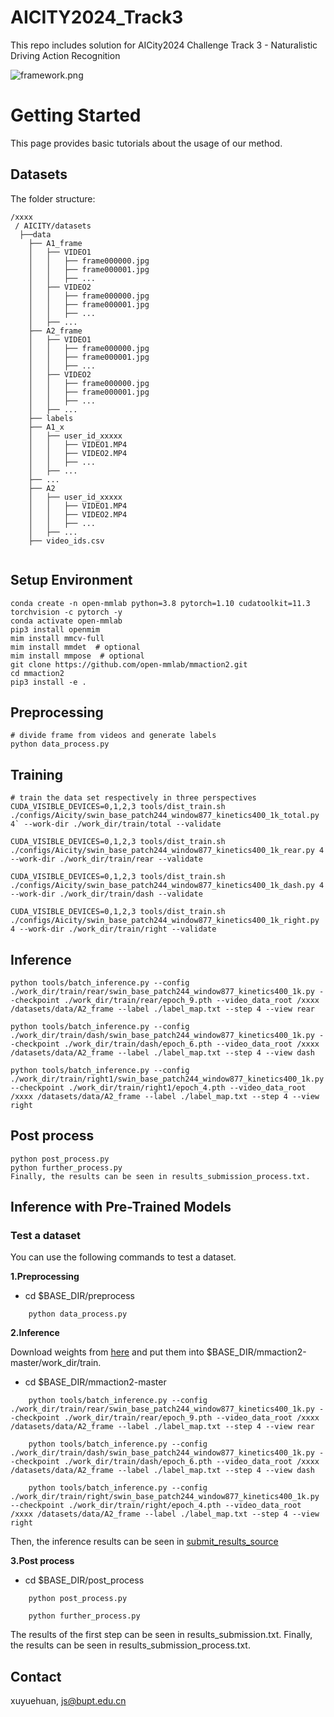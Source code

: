 # AICITY2024_Track3
This repo includes solution for AICity2024 Challenge Track 3 -  Naturalistic Driving Action Recognition


![framework.png](../_resources/framework.png)



# Getting Started

This page provides basic tutorials about the usage of our method.


<!-- TOC -->

## Datasets

The folder structure:

```
/xxxx
 / AICITY/datasets
  ├──data
    ├── A1_frame
    │   ├── VIDEO1
    │   │   ├── frame000000.jpg
    │   │   ├── frame000001.jpg
    │   │   ├── ...
    │   ├── VIDEO2
    │   │   ├── frame000000.jpg
    │   │   ├── frame000001.jpg
    │   │   ├── ...
    │   ├── ...
    ├── A2_frame
    │   ├── VIDEO1
    │   │   ├── frame000000.jpg
    │   │   ├── frame000001.jpg
    │   │   ├── ...
    │   ├── VIDEO2
    │   │   ├── frame000000.jpg
    │   │   ├── frame000001.jpg
    │   │   ├── ...
    │   ├── ...
    ├── labels
    ├── A1_x
    │   ├── user_id_xxxxx
    │   │   ├── VIDEO1.MP4
    │   │   ├── VIDEO2.MP4
    │   │   ├── ...
    │   ├── ...
    ├── ...
    ├── A2
    │   ├── user_id_xxxxx
    │   │   ├── VIDEO1.MP4
    │   │   ├── VIDEO2.MP4
    │   │   ├── ...
    │   ├── ...
    ├── video_ids.csv
 

```
## Setup Environment
```shell
conda create -n open-mmlab python=3.8 pytorch=1.10 cudatoolkit=11.3 torchvision -c pytorch -y
conda activate open-mmlab
pip3 install openmim
mim install mmcv-full
mim install mmdet  # optional
mim install mmpose  # optional
git clone https://github.com/open-mmlab/mmaction2.git
cd mmaction2
pip3 install -e .
```

## Preprocessing

```shell
# divide frame from videos and generate labels
python data_process.py 
```

## Training

```shell
# train the data set respectively in three perspectives
CUDA_VISIBLE_DEVICES=0,1,2,3 tools/dist_train.sh ./configs/Aicity/swin_base_patch244_window877_kinetics400_1k_total.py 4` --work-dir ./work_dir/train/total --validate

CUDA_VISIBLE_DEVICES=0,1,2,3 tools/dist_train.sh ./configs/Aicity/swin_base_patch244_window877_kinetics400_1k_rear.py 4 --work-dir ./work_dir/train/rear --validate

CUDA_VISIBLE_DEVICES=0,1,2,3 tools/dist_train.sh ./configs/Aicity/swin_base_patch244_window877_kinetics400_1k_dash.py 4 --work-dir ./work_dir/train/dash --validate

CUDA_VISIBLE_DEVICES=0,1,2,3 tools/dist_train.sh ./configs/Aicity/swin_base_patch244_window877_kinetics400_1k_right.py 4 --work-dir ./work_dir/train/right --validate

```

## Inference

```shell
python tools/batch_inference.py --config ./work_dir/train/rear/swin_base_patch244_window877_kinetics400_1k.py --checkpoint ./work_dir/train/rear/epoch_9.pth --video_data_root /xxxx /datasets/data/A2_frame --label ./label_map.txt --step 4 --view rear

python tools/batch_inference.py --config ./work_dir/train/dash/swin_base_patch244_window877_kinetics400_1k.py --checkpoint ./work_dir/train/dash/epoch_6.pth --video_data_root /xxxx /datasets/data/A2_frame --label ./label_map.txt --step 4 --view dash

python tools/batch_inference.py --config ./work_dir/train/right1/swin_base_patch244_window877_kinetics400_1k.py --checkpoint ./work_dir/train/right1/epoch_4.pth --video_data_root /xxxx /datasets/data/A2_frame --label ./label_map.txt --step 4 --view right
```

## Post process

```shell
python post_process.py 
python further_process.py 
Finally, the results can be seen in results_submission_process.txt.
```



## Inference with Pre-Trained Models

### Test a dataset
 You can use the following commands to test a dataset. 

**1.Preprocessing** 
- cd $BASE_DIR/preprocess
```shell
	python data_process.py 
```

**2.Inference** 

Download weights from [here](https://drive.google.com/drive/folders/1Hqzm1ksPyZKA6L4twIHz8JahKzJWBrAb) and put them into $BASE_DIR/mmaction2-master/work_dir/train.



- cd $BASE_DIR/mmaction2-master
```shell
	python tools/batch_inference.py --config ./work_dir/train/rear/swin_base_patch244_window877_kinetics400_1k.py --checkpoint ./work_dir/train/rear/epoch_9.pth --video_data_root /xxxx /datasets/data/A2_frame --label ./label_map.txt --step 4 --view rear

	python tools/batch_inference.py --config ./work_dir/train/dash/swin_base_patch244_window877_kinetics400_1k.py --checkpoint ./work_dir/train/dash/epoch_6.pth --video_data_root /xxxx /datasets/data/A2_frame --label ./label_map.txt --step 4 --view dash

	python tools/batch_inference.py --config ./work_dir/train/right/swin_base_patch244_window877_kinetics400_1k.py --checkpoint ./work_dir/train/right/epoch_4.pth --video_data_root /xxxx /datasets/data/A2_frame --label ./label_map.txt --step 4 --view right
```
Then, the inference results can be seen in [submit_results_source](https://github.com/heartworm-Nuyoah/2024Aicity_track3/tree/main/mmaction2-master/submit_results_source) 


**3.Post process**

- cd $BASE_DIR/post_process
```shell
	python post_process.py 

	python further_process.py 

```
The results of the first step can be seen in results_submission.txt. Finally, the results can be seen in results_submission_process.txt.
## Contact
xuyuehuan, js@bupt.edu.cn

